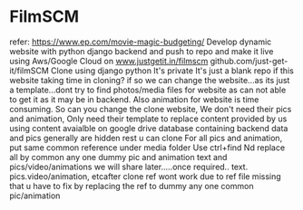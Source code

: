 # FilmSCM
refer: https://www.ep.com/movie-magic-budgeting/
Develop dynamic website with python django backend and push to repo and make it live using Aws/Google Cloud on www.justgetit.in/filmscm
github.com/just-get-it/filmSCM
Clone using django python
It's private It's just a blank repo if this website taking time in cloning? if so we can change the website...as its just a template...dont try to find photos/media files for website as can not able to get it as it may be in backend. Also animation for website is time consuming. So can you change the clone website, We don't need their pics and animation, Only need their template to replace content provided by us using content avaialble on google drive database containing backend data and pics generally are hidden rest u can clone For all pics and animation, put same common reference under media folder Use ctrl+find Nd replace all by common any one dummy pic and animation text and pics/video/animations we will share later.....once required.. text. pics.video/animation, etcafter clone ref wont work due to ref file missing that u have to fix by replacing the ref to dummy any one common pic/animation
